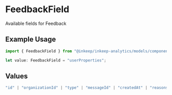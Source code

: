 # FeedbackField

Available fields for Feedback

## Example Usage

```typescript
import { FeedbackField } from "@inkeep/inkeep-analytics/models/components";

let value: FeedbackField = "userProperties";
```

## Values

```typescript
"id" | "organizationId" | "type" | "messageId" | "createdAt" | "reasons" | "properties" | "userProperties" | "conversationId" | "projectId" | "integrationId"
```